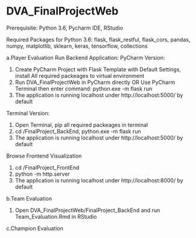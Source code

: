 # DVA_FinalProjectWeb

Prerequisite: Python 3.6, Pycharm IDE, RStudio

Required Packages for Python 3.6: flask, flask_restful, flask_cors, pandas, numpy, matplotlib, sklearn, keras, tensorflow, collections

a.Player Evaluation
Run Backend Application:
PyCharm Version:
1. Create PyCharm Project with Flask Template with Default Settings, install All required packeages to virtual environment
2. Run DVA_FinalProjectWeb in PyCharm directly OR Use PyCharm Terminal then enter command: python.exe -m flask run
3. The application is running localhost under http://localhost:5000/ by default

Terminal Version:
1. Open Terminal, pip all required packeages in terminal
2. cd <path>/FinalProject_BackEnd, python.exe -m flask run
3. The application is running localhost under http://localhost:5000/ by default

Browse Frontend Visualization
1. cd <path>/FinalProject_FrontEnd
2. python -m http.server
3. The application is running localhost under http://localhost:8000/ by default
  
b.Team Evaluation
1. Open DVA_FinalProjectWeb/FinalProject_BackEnd and run Team_Evaluation.Rmd in RStudio

c.Champion Evaluation
